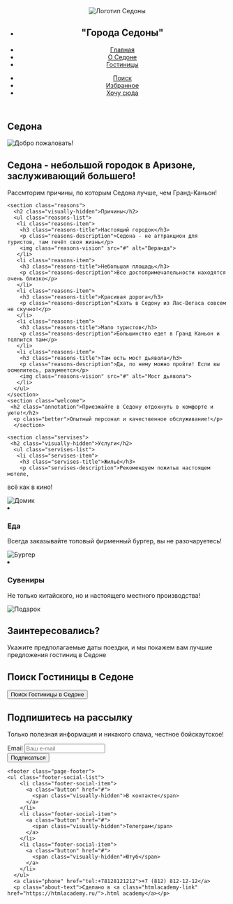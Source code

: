 <!DOCTYPE html>
<html lang="ru">
  <head>
    <meta charset="utf-8">
    <title>Седона</title>
  </head>
  <body>
<header class="page-header">
 <nav class="navigation">
 <img class="logo" src="#" alt="Логотип Седоны">
    <ul class="navigation-list">
    <li class="navigation-item">
      <h1 class="visually-hidden">"Города Седоны"</h1>
      <li class="navigation-item">
      <a class="navigation-link" href="#">Главная</a>
      </li>
       <li class="navigation-item">
      <a class="navigation-link" href="#">О Седоне</a>
      </li>
       <li class="navigation-item">
      <a class="navigation-link" href="#">Гостиницы</a>
      </li>
      </ul>
      <ul class="navigation-list navigation-user">
          <li class="navigation-item">
            <a class="navigation-link" href="#">
              <span class="visually-hidden">
                Поиск
              </span>
            </a>
          </li>
          <li class="navigation-item">
            <a class="navigation-link" href="#">
              <span class="visually-hidden">
                Избранное
              </span>
            </a>
          </li>
          <li class="navigation-item">
            <a class="navigation-link" href="#">
              <span class="visually-hidden">
              Хочу сюда
              </span>
            </a>
          </li>
          </ul>
      </nav>
    </header>
    <main class="main-index">
    <section class="welcome">
      <h1 class="visually-hidden">Седона</h1>
      <img class="preview" src="#" alt="Добро пожаловать!">
      <h2 class="annotation">Седона - небольшой городок в Аризоне, заслуживающий большего!</h2>
      <p class="better">Рассмторим причины, по которым Седона лучше, чем Гранд-Каньон!</p>
      </section>

    <section class="reasons">
      <h2 class="visually-hidden">Причины</h2>
      <ul class="reasons-list">
       <li class="reasons-item">
        <h3 class="reasons-title">Настоящий городок</h3>
        <p class="reasons-description">Седона - не аттракцион для туристов, там течёт своя жизнь</p>
        <img class="reasons-vision" src="#" alt="Веранда">
       </li>
       <li class="reasons-item">
        <h3 class="reasons-title">Небольшая площадь</h3>
        <p class="reasons-description">Все достопримечательности находятся очень близко</p>
       </li>
       <li class="reasons-item">
        <h3 class="reasons-title">Красивая дорога</h3>
        <p class="reasons-description">Ехать в Седону из Лас-Вегаса совсем не скучно!</p>
       </li>
       <li class="reasons-item">
        <h3 class="reasons-title">Мало туристов</h3>
        <p class="reasons-description">Большинство едет в Гранд Каньон и толпится там</p>
       </li>
       <li class="reasons-item">
        <h3 class="reasons-title">Там есть мост дьявола</h3>
        <p class="reasons-description">Да, по нему можно пройти! Если вы осмелитесь, разумеется</p>
        <img class="reasons-vision" src="#" alt="Мост дьявола">
       </li>
      </ul>
    </section>
    <section class="welcome">
     <h2 class="annotation">Приезжайте в Седону отдохнуть в комфорте и уюте!</h2>
      <p class="better">Опытный персонал и качественное обслуживание!</p>
      </section>

    <section class="servises">
     <h2 class="visually-hidden">Услуги</h2>
      <ul class="servises-list">
       <li class="servises-item">
        <h3 class="servises-title">Жильё</h3>
        <p class="servises-description">Рекомендуем пожитьв настоящем мотеле, 
всё как в кино!</p>
        <img class="servise-icon" src="#" alt="Домик">
       </li>
       <li class="servises-item">
        <h3 class="servises-title">Еда</h3>
        <p class="servises-description">Всегда заказывайте
топовый фирменный бургер, вы не разочаруетесь!</p>
        <img class="servise-icon" src="#" alt="Бургер">
        </li>
        <li class="servises-item">
        <h3 class="servises-title">Сувениры</h3>
        <p class="servises-description">Не только китайского, 
но и настоящего местного производства!</p>
        <img class="servise-icon" src="#" alt="Подарок">
      </li>
      </ul>
    </section>
        <h2 class="annotation">Заинтересовались?</h2>
      <p class="better">Укажите предполагаемые даты поездки, и мы покажем вам лучшие предложения гостиниц в Седоне</p>
    <section class="appointment">
        <h2 class="appointment-title">Поиск Гостиницы в Седоне</h2>
        <form class="appointment-form" action="https://echo.htmlacademy.ru/" method="post">
          <button class="button" type="submit">Поиск Гостиницы в Седоне</button>
        </form>
      </section>
    <div class="subscribe">
        <h2 class="subscribe-mailing">Подпишитесь на рассылку</h2>
      <p class="usefull-info">Только полезная информация и никакого спама, честное бойскаутское!</p>
      </div>
       <section class="newsletter">
      <form class="newsletter-form" action="https://echo.htmlacademy.ru/" method="post">
      <div class="form-input">
        <label for="newsletter-email">Email</label>
        <input class="field" placeholder="Ваш e-mail" type="email" name="newsletter-email" id="newsletter-email" required>
      </div>
        <button class="button newsletter-button" type="submit">Подписаться</button>
      </form>
    </section>
    </main>

    <footer class="page-footer">
    <ul class="footer-social-list">
        <li class="footer-social-item">
          <a class="button" href="#">
            <span class="visually-hidden">В контакте</span>
          </a>
        </li>
        <li class="footer-social-item">
          <a class="button" href="#">
            <span class="visually-hidden">Телеграм</span>
          </a>
        </li>
        <li class="footer-social-item">
          <a class="button" href="#">
            <span class="visually-hidden">Ютуб</span>
          </a>
        </li>
      </ul>
      <a class="phone" href="tel:+78128121212">+7 (812) 812-12-12</a>
      <p class="about-text">Сделано в <a class="htmlacademy-link" href="https://htmlacademy.ru/">.html academy</a></p>
  </footer>
    </body>
</html>
